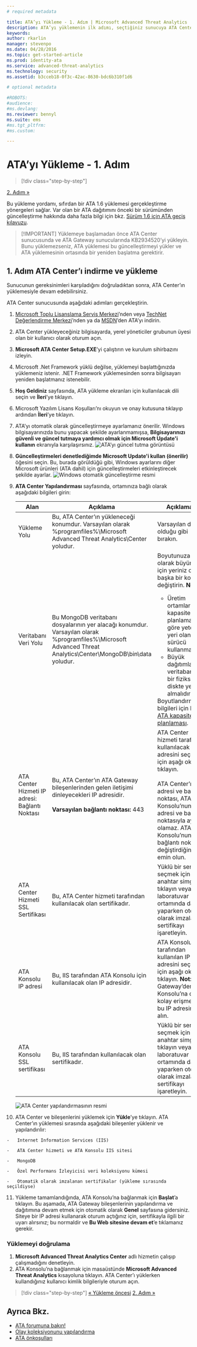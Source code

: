 ```yaml
---
# required metadata

title: ATA’yı Yükleme - 1. Adım | Microsoft Advanced Threat Analytics
description: ATA’yı yüklemenin ilk adımı, seçtiğiniz sunucuya ATA Center’ı indirmeyi ve yüklemeyi kapsar.
keywords:
author: rkarlin
manager: stevenpo
ms.date: 04/28/2016
ms.topic: get-started-article
ms.prod: identity-ata
ms.service: advanced-threat-analytics
ms.technology: security
ms.assetid: b3cceb18-0f3c-42ac-8630-bdc6b310f1d6

# optional metadata

#ROBOTS:
#audience:
#ms.devlang:
ms.reviewer: bennyl
ms.suite: ems
#ms.tgt_pltfrm:
#ms.custom:

---
```


# ATA’yı Yükleme - 1. Adım

>[!div class="step-by-step"]

[2. Adım »](install-ata-step2.md)

Bu yükleme yordamı, sıfırdan bir ATA 1.6 yüklemesi gerçekleştirme yönergeleri sağlar. Var olan bir ATA dağıtımını önceki bir sürümünden güncelleştirme hakkında daha fazla bilgi için bkz. [Sürüm 1.6 için ATA geçiş kılavuzu](/advanced-threat-analytics/understand-explore/ata-update-1.6-migration-guide).

> [!IMPORTANT] Yüklemeye başlamadan önce ATA Center sunucusunda ve ATA Gateway sunucularında KB2934520’yi yükleyin. Bunu yüklemezseniz, ATA yüklemesi bu güncelleştirmeyi yükler ve ATA yüklemesinin ortasında bir yeniden başlatma gerektirir.

## 1. Adım ATA Center’ı indirme ve yükleme
Sunucunun gereksinimleri karşıladığını doğruladıktan sonra, ATA Center’ın yüklemesiyle devam edebilirsiniz.

ATA Center sunucusunda aşağıdaki adımları gerçekleştirin.

1.  [Microsoft Toplu Lisanslama Servis Merkezi](https://www.microsoft.com/Licensing/servicecenter/default.aspx)’nden veya [TechNet Değerlendirme Merkezi](http://www.microsoft.com/en-us/evalcenter/)’nden ya da [MSDN](https://msdn.microsoft.com/en-us/subscriptions/downloads)’den ATA’yı indirin.

2.  ATA Center yükleyeceğiniz bilgisayarda, yerel yöneticiler grubunun üyesi olan bir kullanıcı olarak oturum açın.

3.  **Microsoft ATA Center Setup.EXE**’yi çalıştırın ve kurulum sihirbazını izleyin.

4.  Microsoft .Net Framework yüklü değilse, yüklemeyi başlattığınızda yüklemeniz istenir. .NET Framework yüklemesinden sonra bilgisayarı yeniden başlatmanız istenebilir.
5.  **Hoş Geldiniz** sayfasında, ATA yükleme ekranları için kullanılacak dili seçin ve **İleri**’ye tıklayın.

6.  Microsoft Yazılım Lisans Koşulları’nı okuyun ve onay kutusuna tıklayıp ardından **İleri**’ye tıklayın.

7.  ATA’yı otomatik olarak güncelleştirmeye ayarlamanız önerilir. Windows bilgisayarınızda bunu yapacak şekilde ayarlanmamışsa, **Bilgisayarınızı güvenli ve güncel tutmaya yardımcı olmak için Microsoft Update'i kullanın** ekranıyla karşılaşırsınız. 
    ![ATA’yı güncel tutma görüntüsü](media/ata_ms_update.png)

8. **Güncelleştirmeleri denetlediğimde Microsoft Update'i kullan (önerilir)** öğesini seçin. Bu, burada görüldüğü gibi, Windows ayarlarını diğer Microsoft ürünleri (ATA dahil) için güncelleştirmeleri etkinleştirecek şekilde ayarlar. 
    ![Windows otomatik güncelleştirme resmi](media/ata_installupdatesautomatically.png)

8.  **ATA Center Yapılandırması** sayfasında, ortamınıza bağlı olarak aşağıdaki bilgileri girin:

    |Alan|Açıklama|Açıklamalar|
    |---------|---------------|------------|
    |Yükleme Yolu|Bu, ATA Center’ın yükleneceği konumdur. Varsayılan olarak %programfiles%\Microsoft Advanced Threat Analytics\Center yoludur.|Varsayılan değeri olduğu gibi bırakın.|
    |Veritabanı Veri Yolu|Bu MongoDB veritabanı dosyalarının yer alacağı konumdur. Varsayılan olarak %programfiles%\Microsoft Advanced Threat Analytics\Center\MongoDB\bin\data yoludur.|Boyutunuza bağlı olarak büyümek için yeriniz olan başka bir konumla değiştirin. **Not:** <ul><li>Üretim ortamlarında, kapasite planlamasına göre yeterli yeri olan bir sürücü kullanmalısınız.</li><li>Büyük dağıtımlar için veritabanı ayrı bir fiziksel diskte yer almalıdır.</li></ul>Boyutlandırma bilgileri için bkz. [ATA kapasite planlaması](/advanced-threat-analytics/plan-design/ata-capacity-planning).|
    |ATA Center Hizmeti IP adresi: Bağlantı Noktası|Bu, ATA Center’ın ATA Gateway bileşenlerinden gelen iletişimi dinleyecekleri IP adresidir.<br /><br />**Varsayılan bağlantı noktası:** 443|ATA Center hizmeti tarafından kullanılacak IP adresini seçmek için aşağı oka tıklayın.<br /><br />ATA Center’ın IP adresi ve bağlantı noktası, ATA Konsolu’nun IP adresi ve bağlantı noktasıyla aynı olamaz. ATA Konsolu’nun bağlantı noktasını değiştirdiğinizden emin olun.|
    |ATA Center Hizmeti SSL Sertifikası|Bu, ATA Center hizmeti tarafından kullanılacak olan sertifikadır.|Yüklü bir sertifika seçmek için anahtar simgesine tıklayın veya laboratuvar ortamında dağıtım yaparken otomatik olarak imzalanan sertifikayı işaretleyin.|
    |ATA Konsolu IP adresi|Bu, IIS tarafından ATA Konsolu için kullanılacak olan IP adresidir.|ATA Konsolu tarafından kullanılan IP adresini seçmek için aşağı oka tıklayın. **Not:** ATA Gateway’den ATA Konsolu’na daha kolay erişmek için bu IP adresini not alın.|
    |ATA Konsolu SSL sertifikası|Bu, IIS tarafından kullanılacak olan sertifikadır.|Yüklü bir sertifika seçmek için anahtar simgesine tıklayın veya laboratuvar ortamında dağıtım yaparken otomatik olarak imzalanan sertifikayı işaretleyin.|

    ![ATA Center yapılandırmasının resmi](media/ATA-Center-Configuration.JPG)

10.  ATA Center ve bileşenlerini yüklemek için **Yükle**’ye tıklayın.
    ATA Center’ın yüklemesi sırasında aşağıdaki bileşenler yüklenir ve yapılandırılır:

    -   Internet Information Services (IIS)

    -   ATA Center hizmeti ve ATA Konsolu IIS sitesi

    -   MongoDB

    -   Özel Performans İzleyicisi veri koleksiyonu kümesi

    -   Otomatik olarak imzalanan sertifikalar (yükleme sırasında seçildiyse)

11.  Yükleme tamamlandığında, ATA Konsolu’na bağlanmak için **Başlat**’a tıklayın.
Bu aşamada, ATA Gateway bileşenlerinin yapılandırma ve dağıtımına devam etmek için otomatik olarak **Genel** sayfasına gidersiniz.
Siteye bir IP adresi kullanarak oturum açtığınız için, sertifikayla ilgili bir uyarı alırsınız; bu normaldir ve **Bu Web sitesine devam et**’e tıklamanız gerekir.

### Yüklemeyi doğrulama

1.  **Microsoft Advanced Threat Analytics Center** adlı hizmetin çalışıp çalışmadığını denetleyin.
2.  ATA Konsolu’na bağlanmak için masaüstünde **Microsoft Advanced Threat Analytics** kısayoluna tıklayın. ATA Center’ı yüklerken kullandığınız kullanıcı kimlik bilgileriyle oturum açın.



>[!div class="step-by-step"] [« Yükleme öncesi](preinstall-ata.md)
[2. Adım »](install-ata-step2.md)

## Ayrıca Bkz.

- [ATA forumuna bakın!](https://social.technet.microsoft.com/Forums/security/en-US/home?forum=mata)
- [Olay koleksiyonunu yapılandırma](configure-event-collection.md)
- [ATA önkoşulları](/advanced-threat-analytics/plan-design/ata-prerequisites)



<!--HONumber=May16_HO4-->


